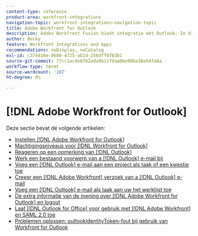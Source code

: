```yaml
---
content-type: reference
product-area: workfront-integrations
navigation-topic: workfront-integrations-navigation-topic
title: Adobe Workfront for Outlook
description: Adobe Workfront Fusion biedt integratie met Outlook. In dit artikel wordt verwezen naar instructies voor het installeren en configureren van deze integratie en naar het gebruik ervan in uw dagelijkse werk.
author: Becky
feature: Workfront Integrations and Apps
recommendations: noDisplay, noCatalog
exl-id: c374416e-9680-4725-ab2d-256dff6f03b1
source-git-commit: 77cc1acde87b2ada96117daa06e98ba38e64fa8a
workflow-type: tm+mt
source-wordcount: '107'
ht-degree: 0%

---
```


# [!DNL Adobe Workfront for Outlook]

Deze sectie bevat de volgende artikelen:

* [Instellen  [!DNL Adobe Workfront for Outlook]](../../workfront-integrations-and-apps/using-workfront-with-outlook/set-up-workfront-for-outlook.md)
* [Machtigingsniveaus voor  [!DNL Workfront for Outlook]](../../workfront-integrations-and-apps/using-workfront-with-outlook/permissions-in-workfront-for-outlook.md)
* [Reageren op een opmerking van  [!DNL Outlook]](../../workfront-integrations-and-apps/using-workfront-with-outlook/reply-to-a-comment-from-outlook.md)
* [Werk een bestaand voorwerp van a  [!DNL Outlook]  e-mail bij](../../workfront-integrations-and-apps/using-workfront-with-outlook/update-an-existing-object-from-an-outlook-email.md)
* [Voeg een  [!DNL Outlook]  e-mail aan een project als taak of een kwestie toe](../../workfront-integrations-and-apps/using-workfront-with-outlook/add-outlook-email-to-project-as-task-or-issue.md)
* [Creeer een  [!DNL Adobe Workfront]  verzoek van a [!DNL Outlook]  e-mail](../../workfront-integrations-and-apps/using-workfront-with-outlook/create-a-wf-request-from-an-outlook-email.md)
* [Voeg een  [!DNL Outlook]  e-mail als taak aan uw het werklijst toe](../../workfront-integrations-and-apps/using-workfront-with-outlook/add-outlook-email-as-task-to-your-work-list.md)
* [De extra informatie van de mening over  [!DNL Adobe Workfront for Outlook]  en logout](../../workfront-integrations-and-apps/using-workfront-with-outlook/view-additional-infor-wf-outlook-and-log-out.md)
* [Laat  [!DNL Outlook for Office]  voor gebruik met  [!DNL Adobe Workfront]  en SAML 2.0 toe](../../workfront-integrations-and-apps/using-workfront-with-outlook/enable-outlook-for-office-for-use-with-wf-and-saml-2.md)
* [Problemen oplossen: outlookIdentityToken-fout bij gebruik van Workfront for Outlook](/help/quicksilver/workfront-integrations-and-apps/using-workfront-with-outlook/troubleshooting-outlookidentitytoken-error.md)
